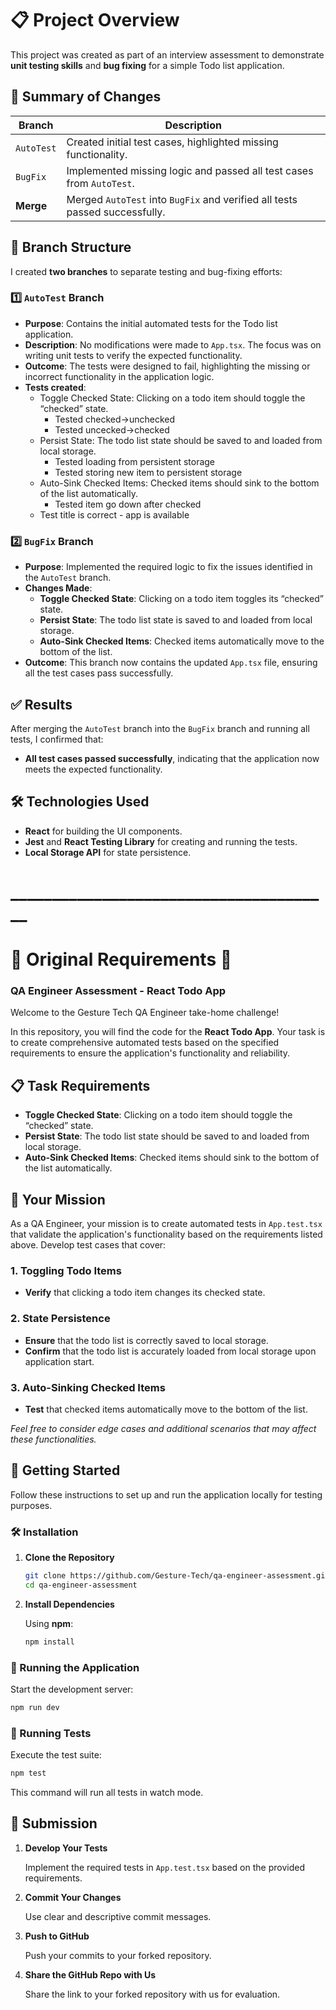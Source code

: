 
# 📋 Project Overview

This project was created as part of an interview assessment to demonstrate **unit testing skills** and **bug fixing** for a simple Todo list application.
## 🚀 Summary of Changes

| **Branch**    | **Description**                                                             |
|---------------|-----------------------------------------------------------------------------|
| `AutoTest`    | Created initial test cases, highlighted missing functionality.              |
| `BugFix`      | Implemented missing logic and passed all test cases from `AutoTest`.        |
| **Merge**     | Merged `AutoTest` into `BugFix` and verified all tests passed successfully. |

## 🌿 Branch Structure

I created **two branches** to separate testing and bug-fixing efforts:

### 1️⃣ `AutoTest` Branch
- **Purpose**: Contains the initial automated tests for the Todo list application.
- **Description**: No modifications were made to `App.tsx`. The focus was on writing unit tests to verify the expected functionality.
- **Outcome**: The tests were designed to fail, highlighting the missing or incorrect functionality in the application logic.
- **Tests created**:
   - Toggle Checked State: Clicking on a todo item should toggle the “checked” state.
      - Tested checked->unchecked
      - Tested uncecked->checked
   - Persist State: The todo list state should be saved to and loaded from local storage.
      - Tested loading from persistent storage
      - Tested storing new item to persistent storage
   - Auto-Sink Checked Items: Checked items should sink to the bottom of the list automatically.
      - Tested item go down after checked
   - Test title is correct - app is available

### 2️⃣ `BugFix` Branch
- **Purpose**: Implemented the required logic to fix the issues identified in the `AutoTest` branch.
- **Changes Made**:
  - **Toggle Checked State**: Clicking on a todo item toggles its “checked” state.
  - **Persist State**: The todo list state is saved to and loaded from local storage.
  - **Auto-Sink Checked Items**: Checked items automatically move to the bottom of the list.
- **Outcome**: This branch now contains the updated `App.tsx` file, ensuring all the test cases pass successfully.

## ✅ Results

After merging the `AutoTest` branch into the `BugFix` branch and running all tests, I confirmed that:

- **All test cases passed successfully**, indicating that the application now meets the expected functionality.

## 🛠️ Technologies Used

- **React** for building the UI components.
- **Jest** and **React Testing Library** for creating and running the tests.
- **Local Storage API** for state persistence.

# _______________________________________
# 🔽 Original Requirements 🔽
### QA Engineer Assessment - React Todo App

Welcome to the Gesture Tech QA Engineer take-home challenge!

In this repository, you will find the code for the **React Todo App**. Your task is to create comprehensive automated tests based on the specified requirements to ensure the application's functionality and reliability.

## 📋 Task Requirements

- **Toggle Checked State**: Clicking on a todo item should toggle the “checked” state.
- **Persist State**: The todo list state should be saved to and loaded from local storage.
- **Auto-Sink Checked Items**: Checked items should sink to the bottom of the list automatically.

## 🎯 Your Mission

As a QA Engineer, your mission is to create automated tests in `App.test.tsx` that validate the application's functionality based on the requirements listed above. Develop test cases that cover:

### 1. Toggling Todo Items
- **Verify** that clicking a todo item changes its checked state.

### 2. State Persistence
- **Ensure** that the todo list is correctly saved to local storage.
- **Confirm** that the todo list is accurately loaded from local storage upon application start.

### 3. Auto-Sinking Checked Items
- **Test** that checked items automatically move to the bottom of the list.

*Feel free to consider edge cases and additional scenarios that may affect these functionalities.*

## 🚀 Getting Started

Follow these instructions to set up and run the application locally for testing purposes.


### 🛠️ Installation

1. **Clone the Repository**

   ```bash
   git clone https://github.com/Gesture-Tech/qa-engineer-assessment.git
   cd qa-engineer-assessment
   ```

2. **Install Dependencies**

   Using **npm**:

   ```bash
   npm install
   ```

### 🚀 Running the Application

Start the development server:


```bash
npm run dev
```

### 🧪 Running Tests

Execute the test suite:


```bash
npm test
```

This command will run all tests in watch mode.

## 📄 Submission

1. **Develop Your Tests**

   Implement the required tests in `App.test.tsx` based on the provided requirements.

3. **Commit Your Changes**

   Use clear and descriptive commit messages.

4. **Push to GitHub**

   Push your commits to your forked repository.

5. **Share the GitHub Repo with Us**

   Share the link to your forked repository with us for evaluation.
